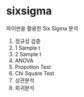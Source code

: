 # sixsigma
파이썬을 활용한 Six Sigma 분석

1. 정규성 검증
2. 1 Sample t
3. 2 Sample t
4. ANOVA
5. Propotion Test
6. Chi Square Test
7. 상관분석
8. 회귀분석
